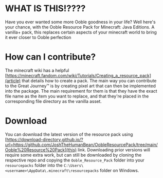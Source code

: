 # WHAT IS THIS!????
Have you ever wanted some more Ooble goodness in your life? Well here's your chance, with the Ooble Resource Pack for Minecraft: Java Editions. A vanilla+ pack, this replaces certain aspects of your minecraft world to bring it ever closer to Ooble perfection
# How can I contribute?
The minecraft wiki has a helpful [https://minecraft.fandom.com/wiki/Tutorials/Creating_a_resource_pack](article) that details how to create a pack. The main way you can contribute to the Great Journey™ is by creating pixel art that can then be implemented into the package. The main requirement for them is that they have the exact file name as the item you want to replace, and that they're placed in the corresponding file directory as the vanilla asset.
# Download
You can download the latest version of the resource pack using [https://download-directory.github.io/?url=https://github.com/JoshTheHumanBean/OobleResourcePack/tree/main/Ooble%20Resource%20Pack](this) link. Downloading prior versions will require some extra work, but can still be downloaded by cloning the respective repo and copying the `Ooble_Resource_Pack` folder into your `resourcepacks` folder into the `C:\Users\<username>\AppData\.minecraft\resourcepacks` folder on Windows.

